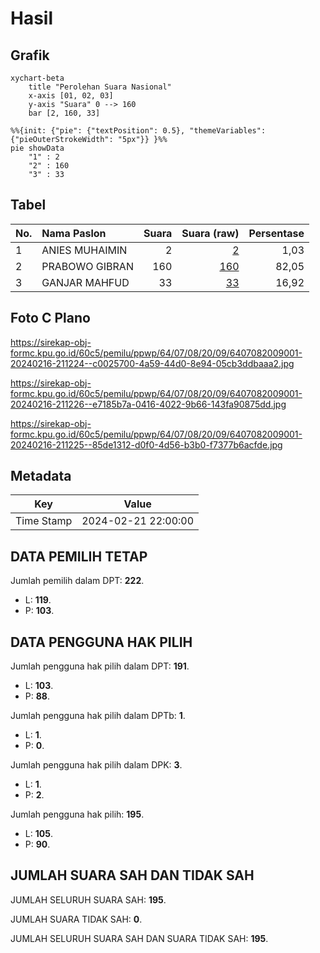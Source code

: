 # Hasil

## Grafik

```mermaid
xychart-beta
    title "Perolehan Suara Nasional"
    x-axis [01, 02, 03]
    y-axis "Suara" 0 --> 160
    bar [2, 160, 33]
```

```mermaid
%%{init: {"pie": {"textPosition": 0.5}, "themeVariables": {"pieOuterStrokeWidth": "5px"}} }%%
pie showData
    "1" : 2
    "2" : 160
    "3" : 33
```

## Tabel

| No. | Nama Paslon    | Suara | Suara (raw) | Persentase |
|:--- |:-------------- | -----:| -----------:| ----------:|
| 1   | ANIES MUHAIMIN | 2     | [2][p-1]    | 1,03       |
| 2   | PRABOWO GIBRAN | 160   | [160][p-2]  | 82,05      |
| 3   | GANJAR MAHFUD  | 33    | [33][p-3]   | 16,92      |


[p-1]: https://github.com/gigit-pemilu/pemilu-2024/blob/main/pilpres/hitung-suara/sub/64-kalimantan-timur/sub/07-kutai-barat/sub/08-damai/sub/2009-lumpat-dahuq/sub/001-tps/sub/paslon-1.txt
[p-2]: https://github.com/gigit-pemilu/pemilu-2024/blob/main/pilpres/hitung-suara/sub/64-kalimantan-timur/sub/07-kutai-barat/sub/08-damai/sub/2009-lumpat-dahuq/sub/001-tps/sub/paslon-2.txt
[p-3]: https://github.com/gigit-pemilu/pemilu-2024/blob/main/pilpres/hitung-suara/sub/64-kalimantan-timur/sub/07-kutai-barat/sub/08-damai/sub/2009-lumpat-dahuq/sub/001-tps/sub/paslon-3.txt

## Foto C Plano

https://sirekap-obj-formc.kpu.go.id/60c5/pemilu/ppwp/64/07/08/20/09/6407082009001-20240216-211224--c0025700-4a59-44d0-8e94-05cb3ddbaaa2.jpg

https://sirekap-obj-formc.kpu.go.id/60c5/pemilu/ppwp/64/07/08/20/09/6407082009001-20240216-211226--e7185b7a-0416-4022-9b66-143fa90875dd.jpg

https://sirekap-obj-formc.kpu.go.id/60c5/pemilu/ppwp/64/07/08/20/09/6407082009001-20240216-211225--85de1312-d0f0-4d56-b3b0-f7377b6acfde.jpg


## Metadata

| Key        | Value               |
| ---------- | ------------------- |
| Time Stamp | 2024-02-21 22:00:00 |


## DATA PEMILIH TETAP

Jumlah pemilih dalam DPT: **222**.
 * L: **119**.
 * P: **103**.

## DATA PENGGUNA HAK PILIH

Jumlah pengguna hak pilih dalam DPT: **191**.
 * L: **103**.
 * P: **88**.

Jumlah pengguna hak pilih dalam DPTb: **1**.
 * L: **1**.
 * P: **0**.

Jumlah pengguna hak pilih dalam DPK: **3**.
 * L: **1**.
 * P: **2**.

Jumlah pengguna hak pilih: **195**.
 * L: **105**.
 * P: **90**.

## JUMLAH SUARA SAH DAN TIDAK SAH

JUMLAH SELURUH SUARA SAH: **195**.

JUMLAH SUARA TIDAK SAH: **0**.

JUMLAH SELURUH SUARA SAH DAN SUARA TIDAK SAH: **195**.


